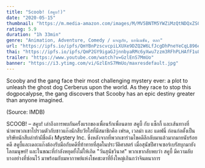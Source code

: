 ```yaml
---
title: "Scoob! (สคูบ!)"
date: "2020-05-15"
thumbnail: "https://m.media-amazon.com/images/M/MV5BNTM5YWZiMzQtNDQxZS00ODI0LWJjNTQtZmQ3OWU3Njg4NWYyXkEyXkFqcGdeQXVyNzc4NTU3Njg@._V1_UX182_CR0,0,182,268_AL_.jpg"
rating: 5.9
duration: "1h 33min"
genre: "Animation, Adventure, Comedy / ผจญภัย, แอนิเมชัน, ตลก"
url: "https://ipfs.io/ipfs/QmYBnPzscvcpiLXUXe9DZQ2W6LfJcgDhPneYeCqL896ezV?filename=Scoob.2020.1080p.WEBRip.x264-RARBG.mp4"
thai: "https://ipfs.io/ipfs/QmP2GY9igaGJjnnbyaRMc6yXwu7zzm3RFhPLHAfF1u8Wx5?filename=Scoob!%20thai.vtt"
trailer: "https://www.youtube.com/watch?v=GzlEnS7MmUo"
banner: "https://i3.ytimg.com/vi/GzlEnS7MmUo/maxresdefault.jpg"
---
```


Scooby and the gang face their most challenging mystery ever: a plot to unleash the ghost dog Cerberus upon the world. As they race to stop this dogpocalypse, the gang discovers that Scooby has an epic destiny greater than anyone imagined.

(Source: IMDB)

SCOOB! – สคูบ! เล่าถึงการพบกันครั้งแรกของเพื่อนรักเพื่อนตาย สคูบี้ กับ แช็กกี้ และเส้นทางที่นำพาพวกเขาไปรวมตัวกับชาวแก๊งนักสืบวัยใสที่มีสมาชิกคือ เฟรด, เวลม่า และ แดฟนี่ ก่อนก่อตั้งเป็นบริษัทนักสืบล่าท้าผีชื่อดัง Mystery Inc. ซึ่งหลังจากที่พวกเขาร่วมไขคดีลึกลับมาแล้วมากมายนับร้อยคดี สคูบี้และเดอะแก๊งต้องรับมือกับคดีที่ท้าทายที่สุดในประวัติศาสตร์ เมื่อสุนัขปีศาจเซอร์เบรัสบุกมายังโลกมนุษย์! และในขณะที่กำลังหยุดยั้งไม่ให้เกิด "วันสุนัขวินาศ" พวกเขากลับพบว่า สคูบี้ มีความลับบางอย่างที่ซ่อนไว้ มาพร้อมกับมหากาพย์แห่งโชคชะตาที่ยิ่งใหญ่เกินกว่าจินตนาการ